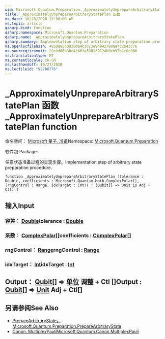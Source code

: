 ```yaml
---
uid: Microsoft.Quantum.Preparation._ApproximatelyUnprepareArbitraryStatePlan
title: _ApproximatelyUnprepareArbitraryStatePlan 函数
ms.date: 10/26/2020 12:00:00 AM
ms.topic: article
qsharp.kind: function
qsharp.namespace: Microsoft.Quantum.Preparation
qsharp.name: _ApproximatelyUnprepareArbitraryStatePlan
qsharp.summary: Implementation step of arbitrary state preparation procedure.
ms.openlocfilehash: 4050a65b0830da4c3d73e84942780aa7c2643c76
ms.sourcegitcommit: 29e0d88a30e4166fa580132124b0eb57e1f0e986
ms.translationtype: MT
ms.contentlocale: zh-CN
ms.lasthandoff: 10/27/2020
ms.locfileid: "92700776"
---
```

# <a name="_approximatelyunpreparearbitrarystateplan-function"></a><span data-ttu-id="e088c-102">_ApproximatelyUnprepareArbitraryStatePlan 函数</span><span class="sxs-lookup"><span data-stu-id="e088c-102">_ApproximatelyUnprepareArbitraryStatePlan function</span></span>

<span data-ttu-id="e088c-103">命名空间： [Microsoft 量子. 准备](xref:Microsoft.Quantum.Preparation)</span><span class="sxs-lookup"><span data-stu-id="e088c-103">Namespace: [Microsoft.Quantum.Preparation](xref:Microsoft.Quantum.Preparation)</span></span>

<span data-ttu-id="e088c-104">软件包 [](https://nuget.org/packages/)</span><span class="sxs-lookup"><span data-stu-id="e088c-104">Package: [](https://nuget.org/packages/)</span></span>


<span data-ttu-id="e088c-105">任意状态准备过程的实现步骤。</span><span class="sxs-lookup"><span data-stu-id="e088c-105">Implementation step of arbitrary state preparation procedure.</span></span>

```qsharp
function _ApproximatelyUnprepareArbitraryStatePlan (tolerance : Double, coefficients : Microsoft.Quantum.Math.ComplexPolar[], (rngControl : Range, idxTarget : Int)) : (Qubit[] => Unit is Adj + Ctl)[]
```


## <a name="input"></a><span data-ttu-id="e088c-106">输入</span><span class="sxs-lookup"><span data-stu-id="e088c-106">Input</span></span>

### <a name="tolerance--double"></a><span data-ttu-id="e088c-107">容差： [Double](xref:microsoft.quantum.lang-ref.double)</span><span class="sxs-lookup"><span data-stu-id="e088c-107">tolerance : [Double](xref:microsoft.quantum.lang-ref.double)</span></span>




### <a name="coefficients--complexpolar"></a><span data-ttu-id="e088c-108">系数： [ComplexPolar](xref:Microsoft.Quantum.Math.ComplexPolar)[]</span><span class="sxs-lookup"><span data-stu-id="e088c-108">coefficients : [ComplexPolar](xref:Microsoft.Quantum.Math.ComplexPolar)[]</span></span>




### <a name="rngcontrol--range"></a><span data-ttu-id="e088c-109">rngControl： [Range](xref:microsoft.quantum.lang-ref.range)</span><span class="sxs-lookup"><span data-stu-id="e088c-109">rngControl : [Range](xref:microsoft.quantum.lang-ref.range)</span></span>




### <a name="idxtarget--int"></a><span data-ttu-id="e088c-110">idxTarget： [Int](xref:microsoft.quantum.lang-ref.int)</span><span class="sxs-lookup"><span data-stu-id="e088c-110">idxTarget : [Int](xref:microsoft.quantum.lang-ref.int)</span></span>





## <a name="output--qubit--unit-adj--ctl"></a><span data-ttu-id="e088c-111">Output： [Qubit](xref:microsoft.quantum.lang-ref.qubit)[] => [单位](xref:microsoft.quantum.lang-ref.unit) 调整 + Ctl []</span><span class="sxs-lookup"><span data-stu-id="e088c-111">Output : [Qubit](xref:microsoft.quantum.lang-ref.qubit)[] => [Unit](xref:microsoft.quantum.lang-ref.unit) Adj + Ctl[]</span></span>



## <a name="see-also"></a><span data-ttu-id="e088c-112">另请参阅</span><span class="sxs-lookup"><span data-stu-id="e088c-112">See Also</span></span>

- [<span data-ttu-id="e088c-113">PrepareArbitraryState。</span><span class="sxs-lookup"><span data-stu-id="e088c-113">Microsoft.Quantum.Preparation.PrepareArbitraryState</span></span>](xref:Microsoft.Quantum.Preparation.PrepareArbitraryState)
- [<span data-ttu-id="e088c-114">Canon. MultiplexPauli</span><span class="sxs-lookup"><span data-stu-id="e088c-114">Microsoft.Quantum.Canon.MultiplexPauli</span></span>](xref:Microsoft.Quantum.Canon.MultiplexPauli)